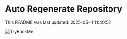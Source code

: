# Auto Regenerate Repository

This README was last updated: 2025-05-11 11:40:52

 ![TryHackMe](https://tryhackme.com/badge/533634)